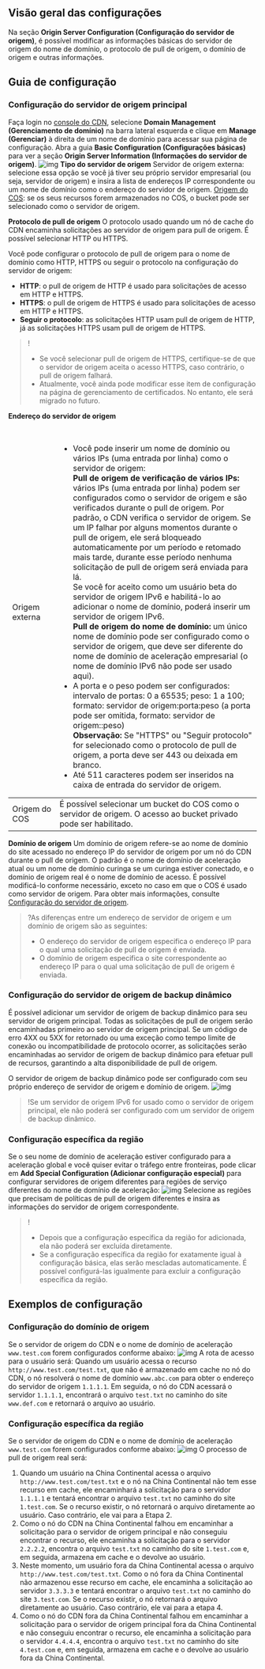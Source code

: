 ## Visão geral das configurações

Na seção **Origin Server Configuration (Configuração do servidor de origem)**, é possível modificar as informações básicas do servidor de origem do nome de domínio, o protocolo de pull de origem, o domínio de origem e outras informações.


## Guia de configuração

### Configuração do servidor de origem principal

Faça login no [console do CDN](https://console.cloud.tencent.com/cdn), selecione **Domain Management (Gerenciamento de domínio)** na barra lateral esquerda e clique em **Manage (Gerenciar)** à direita de um nome de domínio para acessar sua página de configuração. Abra a guia **Basic Configuration (Configurações básicas)** para ver a seção **Origin Server Information (Informações do servidor de origem)**.
![img](https://main.qcloudimg.com/raw/524f3c9aa2f9f2017d53409ee610bb5b.png)
**Tipo do servidor de origem**
Servidor de origem externa: selecione essa opção se você já tiver seu próprio servidor empresarial (ou seja, servidor de origem) e insira a lista de endereços IP correspondente ou um nome de domínio como o endereço do servidor de origem.
[Origem do COS](https://intl.cloud.tencent.com/product/cos): se os seus recursos forem armazenados no COS, o bucket pode ser selecionado como o servidor de origem.

**Protocolo de pull de origem**
O protocolo usado quando um nó de cache do CDN encaminha solicitações ao servidor de origem para pull de origem. É possível selecionar HTTP ou HTTPS.

Você pode configurar o protocolo de pull de origem para o nome de domínio como HTTP, HTTPS ou seguir o protocolo na configuração do servidor de origem:

- **HTTP**: o pull de origem de HTTP é usado para solicitações de acesso em HTTP e HTTPS.
- **HTTPS**: o pull de origem de HTTPS é usado para solicitações de acesso em HTTP e HTTPS.
- **Seguir o protocolo**: as solicitações HTTP usam pull de origem de HTTP, já as solicitações HTTPS usam pull de origem de HTTPS.

> !
> - Se você selecionar pull de origem de HTTPS, certifique-se de que o servidor de origem aceita o acesso HTTPS, caso contrário, o pull de origem falhará.
> - Atualmente, você ainda pode modificar esse item de configuração na página de gerenciamento de certificados. No entanto, ele será migrado no futuro.



**Endereço do servidor de origem**
<table>
<thead>
<tr>
<td style="width:80px">Origem externa</td>
<td style="padding-bottom:0px;padding-top:15px"><ul><li>Você pode inserir um nome de domínio ou vários IPs (uma entrada por linha) como o servidor de origem:
  <br><strong>Pull de origem de verificação de vários IPs: </strong>vários IPs (uma entrada por linha) podem ser configurados como o servidor de origem e são verificados durante o pull de origem. Por padrão, o CDN verifica o servidor de origem. Se um IP falhar por alguns momentos durante o pull de origem, ele será bloqueado automaticamente por um período e retomado mais tarde, durante esse período nenhuma solicitação de pull de origem será enviada para lá.<br>Se você for aceito como um usuário beta do servidor de origem IPv6 e habilitá-lo ao adicionar o nome de domínio, poderá inserir um servidor de origem IPv6.<br><strong>Pull de origem do nome de domínio: </strong>um único nome de domínio pode ser configurado como o servidor de origem, que deve ser diferente do nome de domínio de aceleração empresarial (o nome de domínio IPv6 não pode ser usado aqui).<br><li>A porta e o peso podem ser configurados: intervalo de portas: 0 a 65535; peso: 1 a 100; formato: servidor de origem:porta:peso (a porta pode ser omitida, formato: servidor de origem::peso)<br><strong>Observação: </strong>Se "HTTPS" ou "Seguir protocolo" for selecionado como o protocolo de pull de origem, a porta deve ser 443 ou deixada em branco.<br><li>Até 511 caracteres podem ser inseridos na caixa de entrada do servidor de origem.</td></ul>
</tr>
</thead>
<tbody><tr>
<td>Origem do COS</td>
<td>É possível selecionar um bucket do COS como o servidor de origem. O acesso ao bucket privado pode ser habilitado.</td>
</tr>
</tbody></table>




**Domínio de origem**
Um domínio de origem refere-se ao nome de domínio do site acessado no endereço IP do servidor de origem por um nó do CDN durante o pull de origem. O padrão é o nome de domínio de aceleração atual ou um nome de domínio curinga se um curinga estiver conectado, e o domínio de origem real é o nome de domínio de acesso. É possível modificá-lo conforme necessário, exceto no caso em que o COS é usado como servidor de origem. Para obter mais informações, consulte [Configuração do servidor de origem](https://intl.cloud.tencent.com/document/product/228/6289).

> ?As diferenças entre um endereço de servidor de origem e um domínio de origem são as seguintes:
> - O endereço do servidor de origem especifica o endereço IP para o qual uma solicitação de pull de origem é enviada.
> - O domínio de origem especifica o site correspondente ao endereço IP para o qual uma solicitação de pull de origem é enviada.

### Configuração do servidor de origem de backup dinâmico

É possível adicionar um servidor de origem de backup dinâmico para seu servidor de origem principal. Todas as solicitações de pull de origem serão encaminhadas primeiro ao servidor de origem principal. Se um código de erro 4XX ou 5XX for retornado ou uma exceção como tempo limite de conexão ou incompatibilidade de protocolo ocorrer, as solicitações serão encaminhadas ao servidor de origem de backup dinâmico para efetuar pull de recursos, garantindo a alta disponibilidade de pull de origem.

O servidor de origem de backup dinâmico pode ser configurado com seu próprio endereço de servidor de origem e domínio de origem.
![img](https://main.qcloudimg.com/raw/4d2ba172412182eb87ba40149775689f.png)

>!Se um servidor de origem IPv6 for usado como o servidor de origem principal, ele não poderá ser configurado com um servidor de origem de backup dinâmico.

### Configuração específica da região

Se o seu nome de domínio de aceleração estiver configurado para a aceleração global e você quiser evitar o tráfego entre fronteiras, pode clicar em **Add Special Configuration (Adicionar configuração especial)** para configurar servidores de origem diferentes para regiões de serviço diferentes do nome de domínio de aceleração:
![img](https://main.qcloudimg.com/raw/d4a7a61ed28daa2c3eb0febf02ca931c.png)
Selecione as regiões que precisam de políticas de pull de origem diferentes e insira as informações do servidor de origem correspondente.

>!
> - Depois que a configuração específica da região for adicionada, ela não poderá ser excluída diretamente.
> - Se a configuração específica da região for exatamente igual à configuração básica, elas serão mescladas automaticamente. É possível configurá-las igualmente para excluir a configuração específica da região.

## Exemplos de configuração
[](id:exp)
### Configuração do domínio de origem

Se o servidor de origem do CDN e o nome de domínio de aceleração `www.test.com` forem configurados conforme abaixo:
![img](https://main.qcloudimg.com/raw/ec2e007bb32723f7dd12aac17524c8af.png)
A rota de acesso para o usuário será:
Quando um usuário acessa o recurso `http://www.test.com/test.txt`, que não é armazenado em cache no nó do CDN, o nó resolverá o nome de domínio `www.abc.com` para obter o endereço do servidor de origem `1.1.1.1`. Em seguida, o nó do CDN acessará o servidor `1.1.1.1`, encontrará o arquivo `test.txt` no caminho do site `www.def.com` e retornará o arquivo ao usuário.

### Configuração específica da região

Se o servidor de origem do CDN e o nome de domínio de aceleração `www.test.com` forem configurados conforme abaixo:
![img](https://main.qcloudimg.com/raw/e9104ca2b0e38c62bdffb022a933b2b9.png)
O processo de pull de origem real será:

1. Quando um usuário na China Continental acessa o arquivo `http://www.test.com/test.txt` e o nó na China Continental não tem esse recurso em cache, ele encaminhará a solicitação para o servidor `1.1.1.1` e tentará encontrar o arquivo `test.txt` no caminho do site `1.test.com`. Se o recurso existir, o nó retornará o arquivo diretamente ao usuário. Caso contrário, ele vai para a Etapa 2.
2. Como o nó do CDN na China Continental falhou em encaminhar a solicitação para o servidor de origem principal e não conseguiu encontrar o recurso, ele encaminha a solicitação para o servidor `2.2.2.2`, encontra o arquivo `test.txt` no caminho do site `1.test.com` e, em seguida, armazena em cache e o devolve ao usuário.
3. Neste momento, um usuário fora da China Continental acessa o arquivo `http://www.test.com/test.txt`. Como o nó fora da China Continental não armazenou esse recurso em cache, ele encaminha a solicitação ao servidor `3.3.3.3` e tentará encontrar o arquivo `test.txt` no caminho do site `3.test.com`. Se o recurso existir, o nó retornará o arquivo diretamente ao usuário. Caso contrário, ele vai para a etapa 4.
4. Como o nó do CDN fora da China Continental falhou em encaminhar a solicitação para o servidor de origem principal fora da China Continental e não conseguiu encontrar o recurso, ele encaminha a solicitação para o servidor `4.4.4.4`, encontra o arquivo `test.txt` no caminho do site `4.test.com` e, em seguida, armazena em cache e o devolve ao usuário fora da China Continental.
